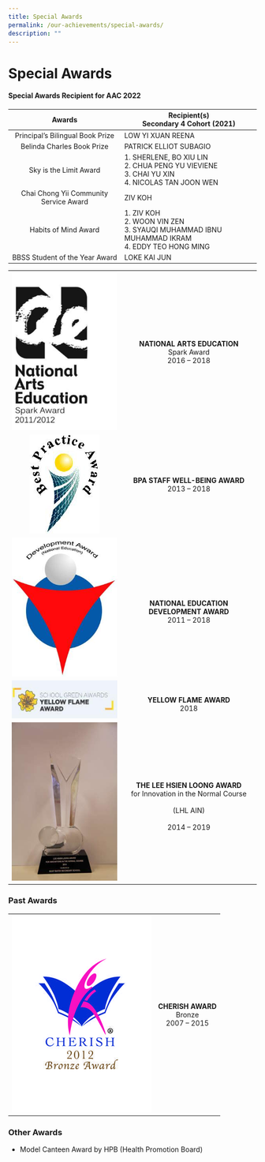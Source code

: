 ```yaml
---
title: Special Awards
permalink: /our-achievements/special-awards/
description: ""
---
```

# Special Awards

#### Special Awards Recipient for AAC 2022

|            Awards                  |          **Recipient(s)**<br>Secondary 4 Cohort (2021)                    |
|:-------------------:|----------------|
|    Principal’s Bilingual Book Prize    | LOW YI XUAN REENA                                                                                                        |
|       Belinda Charles Book Prize       | PATRICK ELLIOT SUBAGIO                                                                                                   |
|         Sky is the Limit Award         | 1.       SHERLENE, BO XIU LIN<br>2.       CHUA PENG YU VIEVIENE<br>3.       CHAI YU XIN<br>4.       NICOLAS TAN JOON WEN |
| Chai Chong Yii Community Service Award | ZIV KOH                                                                                                                  |
|          Habits of Mind Award          | 1.       ZIV KOH<br>2.       WOON VIN ZEN<br>3.       SYAUQI MUHAMMAD IBNU MUHAMMAD IKRAM<br>4.       EDDY TEO HONG MING |
|     BBSS Student of the Year Award     | LOKE KAI JUN                                                                                                             |

|   |                                                                                                          |
|:---:|:---------------------------:|
| ![](/images/Our%20Achievements/NAEA%20Spark%20final%20-%20vert.jpg) |                           **NATIONAL ARTS EDUCATION**<br>Spark Award<br>2016 – 2018                          |
| ![](/images/Our%20Achievements/BPA.jpg) |                                 **BPA STAFF WELL-BEING AWARD**<br>2013 – 2018                                |
| ![](/images/Our%20Achievements/DA(NE)%20logo.jpg) |                         <br>**NATIONAL EDUCATION DEVELOPMENT AWARD**<br>2011 – 2018                        |
| ![](/images/Our%20Achievements/YELLOW%20FLAME%20AWARD.jpg) |                                      <br>**YELLOW FLAME AWARD**<br>2018                                      |
| ![](/images/Our%20Achievements/IMG_3195.jpg) | <br>**THE LEE HSIEN LOONG AWARD**<br>for Innovation in the Normal Course<br><br>(LHL AIN)<br><br>2014 – 2019 |

### Past Awards

|   |   |
|:---:|:---:|
|  ![](/images/Our%20Achievements/CHERISH%20Bronze%202012.jpg) |  **CHERISH AWARD** <br>Bronze<br>2007 – 2015 |

### Other Awards

*   Model Canteen Award by HPB (Health Promotion Board)